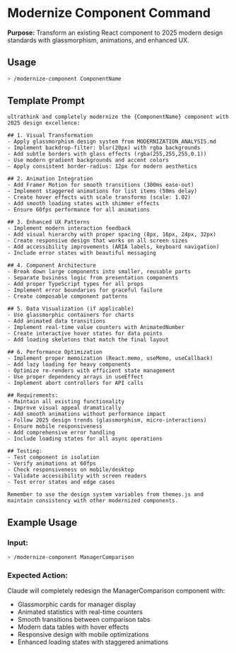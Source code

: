 # Modernize Component Command

**Purpose:** Transform an existing React component to 2025 modern design standards with glassmorphism, animations, and enhanced UX.

## Usage
```bash
> /modernize-component ComponentName
```

## Template Prompt

```
ultrathink and completely modernize the {ComponentName} component with 2025 design excellence:

## 1. Visual Transformation
- Apply glassmorphism design system from MODERNIZATION_ANALYSIS.md
- Implement backdrop-filter: blur(20px) with rgba backgrounds
- Add subtle borders with glass effects (rgba(255,255,255,0.1))
- Use modern gradient backgrounds and accent colors
- Apply consistent border-radius: 12px for modern aesthetics

## 2. Animation Integration
- Add Framer Motion for smooth transitions (300ms ease-out)
- Implement staggered animations for list items (50ms delay)
- Create hover effects with scale transforms (scale: 1.02)
- Add smooth loading states with shimmer effects
- Ensure 60fps performance for all animations

## 3. Enhanced UX Patterns
- Implement modern interaction feedback
- Add visual hierarchy with proper spacing (8px, 16px, 24px, 32px)
- Create responsive design that works on all screen sizes
- Add accessibility improvements (ARIA labels, keyboard navigation)
- Include error states with beautiful messaging

## 4. Component Architecture
- Break down large components into smaller, reusable parts
- Separate business logic from presentation components
- Add proper TypeScript types for all props
- Implement error boundaries for graceful failure
- Create composable component patterns

## 5. Data Visualization (if applicable)
- Use glassmorphic containers for charts
- Add animated data transitions
- Implement real-time value counters with AnimatedNumber
- Create interactive hover states for data points
- Add loading skeletons that match the final layout

## 6. Performance Optimization
- Implement proper memoization (React.memo, useMemo, useCallback)
- Add lazy loading for heavy components
- Optimize re-renders with efficient state management
- Use proper dependency arrays in useEffect
- Implement abort controllers for API calls

## Requirements:
- Maintain all existing functionality
- Improve visual appeal dramatically
- Add smooth animations without performance impact
- Follow 2025 design trends (glassmorphism, micro-interactions)
- Ensure mobile responsiveness
- Add comprehensive error handling
- Include loading states for all async operations

## Testing:
- Test component in isolation
- Verify animations at 60fps
- Check responsiveness on mobile/desktop
- Validate accessibility with screen readers
- Test error states and edge cases

Remember to use the design system variables from themes.js and maintain consistency with other modernized components.
```

## Example Usage

### Input:
```bash
> /modernize-component ManagerComparison
```

### Expected Action:
Claude will completely redesign the ManagerComparison component with:
- Glassmorphic cards for manager display
- Animated statistics with real-time counters
- Smooth transitions between comparison tabs
- Modern data tables with hover effects
- Responsive design with mobile optimizations
- Enhanced loading states with staggered animations